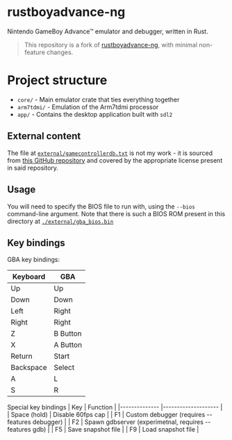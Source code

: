 # rustboyadvance-ng

Nintendo GameBoy Advance™ emulator and debugger, written in Rust.

> This repository is a fork of [rustboyadvance-ng](https://github.com/michelhe/rustboyadvance-ng), with minimal non-feature changes.

# Project structure
* `core/` - Main emulator crate that ties everything together 
* `arm7tdmi/` - Emulation of the Arm7tdmi processor
* `app/` -  Contains the desktop application built with `sdl2`

## External content
The file at [`external/gamecontrollerdb.txt`](./external/gamecontrollerdb.txt) is not my work - it is sourced from [this GitHub repository](https://github.com/mdqinc/SDL_GameControllerDB) and covered by the appropriate license present in said repository.

## Usage
You will need to specify the BIOS file to run with, using the `--bios` command-line argument. Note that there is such a BIOS ROM present in this directory at [`./external/gba_bios.bin`](./external/gba_bios.bin)

## Key bindings
GBA key bindings:

| Keyboard  	| GBA      	|
|-----------	|----------	|
| Up        	| Up       	|
| Down      	| Down     	|
| Left      	| Right    	|
| Right     	| Right    	|
| Z         	| B Button 	|
| X         	| A Button 	|
| Return    	| Start    	|
| Backspace 	| Select   	|
| A         	| L        	|
| S         	| R        	|

Special key bindings
| Key          	| Function          	|
|--------------	|--------------------	|
| Space (hold) 	| Disable 60fps cap  	|
| F1		| Custom debugger (requires --features debugger) |
| F2		| Spawn gdbserver (experimetnal, requires --features gdb) |
| F5           	| Save snapshot file 	|
| F9           	| Load snapshot file 	|
